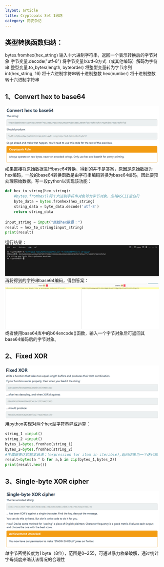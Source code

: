 ```yaml
---
layout: article
title: Cryptopals Set 1思路
category: 网安杂记
---
```

## 类型转换函数归纳：
bytes.fromhex(hex_string) 输入十六进制字符串，返回一个表示转换后的字节对象
字节变量.decode("utf-8") 将字节变量以utf-8方式（或其他编码）解码为字符串
整型变量.to_bytes(length, byteorder) 将整型变量转为字节序列
int(hex_string, 16) 将十六进制字符串转十进制整数
hex(number) 将十进制整数转十六进制字符串

## 1、Convert hex to base64
![图片](/assets/png/2024-10-1.png)  
如果直接将原始数据进行base64转换，得到的并不是答案，原因是原始数据为hex编码，一般的base64转换函数是由字符串编码转换为base64编码，因此要预处理原始数据。写一段python以实现该功能：
```python
def hex_to_string(hex_string):
    #bytes.fromhex()将十六进制字符串对象转为字节对象，忽略ASCII空白符
    byte_data = bytes.fromhex(hex_string)
    string_data = byte_data.decode('utf-8')
    return string_data

input_string = input("原始hex数据：")
result = hex_to_string(input_string)
print(result)
```
运行结果：  
![图片](/assets/png/2024-10-2.png)   
再将得到的字符串base64编码，得到答案：
![图片](/assets/png/2024-10-3.png)  
 或者使用base64库中的b64encode()函数，输入一个字节对象后可返回其base64编码后的字节对象。

## 2、Fixed XOR
![图片](/assets/png/2024-10-4.png)  
用python实现对两个hex型字符串异或运算：
```python
string_1 =input()
string_2 =input()
bytes_1=bytes.fromhex(string_1)
bytes_2=bytes.fromhex(string_2)
#生成器表达式基本语法：(expression for item in iterable),返回结果为一个迭代器
result=bytes(a ^ b for a,b in zip(bytes_1,bytes_2))
print(result.hex())
```
## 3、Single-byte XOR cipher
![图片](/assets/png/2024-10-5.png)
单字节密钥长度为1 byte（8位），范围是0~255，可通过暴力枚举破解，通过统计字母频度来确认该情况的合理性
